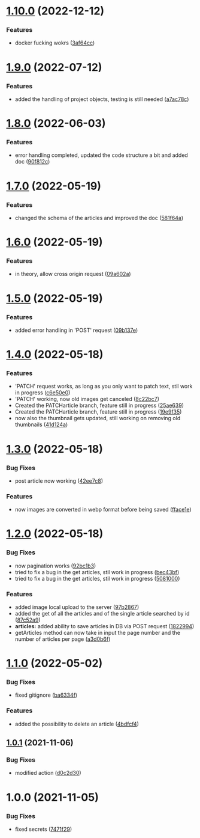 # [1.10.0](https://github.com/STB1019/ieeesb-backend/compare/v1.9.0...v1.10.0) (2022-12-12)


### Features

* docker fucking wokrs ([3af64cc](https://github.com/STB1019/ieeesb-backend/commit/3af64cc47fa52025ae211ac5c634d95b36e39bd3))

# [1.9.0](https://github.com/STB1019/ieeesb-backend/compare/v1.8.0...v1.9.0) (2022-07-12)

### Features

- added the handling of project objects, testing is still needed ([a7ac78c](https://github.com/STB1019/ieeesb-backend/commit/a7ac78cd92fba8d64b4159d0ed2600f85063acfc))

# [1.8.0](https://github.com/STB1019/ieeesb-backend/compare/v1.7.0...v1.8.0) (2022-06-03)

### Features

- error handling completed, updated the code structure a bit and added doc ([90f812c](https://github.com/STB1019/ieeesb-backend/commit/90f812cd8283261585c3fcd52734dbe132e1e6e5))

# [1.7.0](https://github.com/STB1019/ieeesb-backend/compare/v1.6.0...v1.7.0) (2022-05-19)

### Features

- changed the schema of the articles and improved the doc ([581f64a](https://github.com/STB1019/ieeesb-backend/commit/581f64acfa8e2472c42cb56f9ab4455333053e09))

# [1.6.0](https://github.com/STB1019/ieeesb-backend/compare/v1.5.0...v1.6.0) (2022-05-19)

### Features

- in theory, allow cross origin request ([09a602a](https://github.com/STB1019/ieeesb-backend/commit/09a602a6677d1cd5f5658734e72e73f45af669f6))

# [1.5.0](https://github.com/STB1019/ieeesb-backend/compare/v1.4.0...v1.5.0) (2022-05-19)

### Features

- added error handling in 'POST' request ([09b137e](https://github.com/STB1019/ieeesb-backend/commit/09b137e6aabd5ff3336b7d52d9af9ab1689ad7d9))

# [1.4.0](https://github.com/STB1019/ieeesb-backend/compare/v1.3.0...v1.4.0) (2022-05-18)

### Features

- 'PATCH' request works, as long as you only want to patch text, stil work in progress ([c6e50e0](https://github.com/STB1019/ieeesb-backend/commit/c6e50e0a27a502c380cc8c0e0a3af1df723899cc))
- 'PATCH' working, now old images get canceled ([8c22bc7](https://github.com/STB1019/ieeesb-backend/commit/8c22bc7717b53ca316c8cc55bfb85b0957f6c738))
- Created the PATCHarticle branch, feature still in progress ([25ae639](https://github.com/STB1019/ieeesb-backend/commit/25ae6395a5b4553770379e294b3223c59ddd0003))
- Created the PATCHarticle branch, feature still in progress ([19e9f35](https://github.com/STB1019/ieeesb-backend/commit/19e9f354552243aaad642a9b947edd699e7576c6))
- now also the thumbnail gets updated, still working on removing old thumbnails ([41d124a](https://github.com/STB1019/ieeesb-backend/commit/41d124a23fb4e685718da70cc38fe32966ca71ba))

# [1.3.0](https://github.com/STB1019/ieeesb-backend/compare/v1.2.0...v1.3.0) (2022-05-18)

### Bug Fixes

- post article now working ([42ee7c8](https://github.com/STB1019/ieeesb-backend/commit/42ee7c839c5db3e2ae3af3051f17f6262c9d6b49))

### Features

- now images are converted in webp format before being saved ([fface1e](https://github.com/STB1019/ieeesb-backend/commit/fface1ea4ea81240a6f51cb90a804325253de1ff))

# [1.2.0](https://github.com/STB1019/ieeesb-backend/compare/v1.1.0...v1.2.0) (2022-05-18)

### Bug Fixes

- now pagination works ([92bc1b3](https://github.com/STB1019/ieeesb-backend/commit/92bc1b3b1627480ba2d0edc428abf26c165578b9))
- tried to fix a bug in the get articles, stil work in progress ([bec43bf](https://github.com/STB1019/ieeesb-backend/commit/bec43bf63f03e54b14d5ff5b4af68287733d6c63))
- tried to fix a bug in the get articles, stil work in progress ([5081000](https://github.com/STB1019/ieeesb-backend/commit/5081000295dcc9348da9eda7731c4b843e81394e))

### Features

- added image local upload to the server ([97b2867](https://github.com/STB1019/ieeesb-backend/commit/97b28679d9829e98d1eb6b9dca886bef3dda109d))
- added the get of all the articles and of the single article searched by id ([87c52a9](https://github.com/STB1019/ieeesb-backend/commit/87c52a9cae4f34a7a845d6515045b27b87ad7809))
- **articles:** added ability to save articles in DB via POST request ([1822994](https://github.com/STB1019/ieeesb-backend/commit/18229943f3d88246974070929cced9fefd4481cc))
- getArticles method can now take in input the page number and the number of articles per page ([a3d0b6f](https://github.com/STB1019/ieeesb-backend/commit/a3d0b6f5fa1df573e5ca3bee21e2ca0b6090f6ae))

# [1.1.0](https://github.com/STB1019/ieeesb-backend/compare/v1.0.1...v1.1.0) (2022-05-02)

### Bug Fixes

- fixed gitignore ([ba6334f](https://github.com/STB1019/ieeesb-backend/commit/ba6334f11ef03b740b58fa271f1ba7a288f55d5e))

### Features

- added the possibility to delete an article ([4bdfcf4](https://github.com/STB1019/ieeesb-backend/commit/4bdfcf45ea856a8c414fbf4d9d085c3aa1460947))

## [1.0.1](https://github.com/STB1019/ieeesb-backend/compare/v1.0.0...v1.0.1) (2021-11-06)

### Bug Fixes

- modified action ([d0c2d30](https://github.com/STB1019/ieeesb-backend/commit/d0c2d3076106645a26f1912c921e74924e39d89b))

# 1.0.0 (2021-11-05)

### Bug Fixes

- fixed secrets ([7471f29](https://github.com/STB1019/ieeesb-backend/commit/7471f29472af65cd7311daadd4d3e71daae40ce7))
